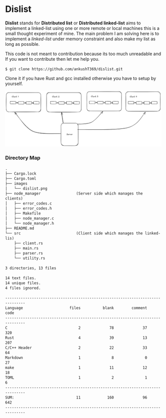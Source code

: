# Dislist
**Dislist** stands for **Distributed list** or **Distributed linked-list** aims to implement a linked-list using one or more remote or local machines this is a small thought experiment of mine. The main problem I am solving here is to implement a *linked-list* under memory constraint and also make my list as long as possible.

This code is not meant to contribution because its too much unreadable and If you want to contribute then let me help you.

`$ git clone https://github.com/ankushT369/dislist.git`

Clone it if you have Rust and gcc installed otherwise you have to setup by yourself.

![My Photo](images/dislist.png)

### Directory Map

```
.
├── Cargo.lock
├── Cargo.toml
├── images
│   └── dislist.png
├── node_manager                (Server side which manages the clients)
│   ├── error_codes.c
│   ├── error_codes.h
│   ├── Makefile
│   ├── node_manager.c
│   └── node_manager.h
├── README.md
└── src                         (Client side which manages the linked-lis)
    ├── client.rs
    ├── main.rs
    ├── parser.rs
    └── utility.rs

3 directories, 13 files

14 text files.
14 unique files.                              
4 files ignored.

-------------------------------------------------------------------------------
Language                     files          blank        comment           code
-------------------------------------------------------------------------------
C                                2             78             37            320
Rust                             4             39             13            207
C/C++ Header                     2             22             33             64
Markdown                         1              8              0             27
make                             1             11             12             18
TOML                             1              2              1              6
-------------------------------------------------------------------------------
SUM:                            11            160             96            642
-------------------------------------------------------------------------------
```
